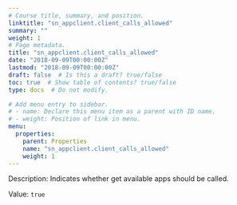 ```yaml
---
# Course title, summary, and position.
linktitle: "sn_appclient.client_calls_allowed"
summary: ""
weight: 1
# Page metadata.
title: "sn_appclient.client_calls_allowed"
date: "2018-09-09T00:00:00Z"
lastmod: "2018-09-09T00:00:00Z"
draft: false  # Is this a draft? true/false
toc: true  # Show table of contents? true/false
type: docs  # Do not modify.

# Add menu entry to sidebar.
# - name: Declare this menu item as a parent with ID name.
# - weight: Position of link in menu.
menu:
  properties:
    parent: Properties
    name: "sn_appclient.client_calls_allowed"
    weight: 1
---
```


Description: Indicates whether get available apps should be called.


Value: `true`